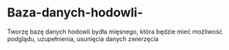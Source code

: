 # Baza-danych-hodowli-
Tworzę bazę danych hodowli bydła mięsnego, która będzie mieć możliwość podglądu, uzupełnienia, usunięcia danych zwierzęcia 

